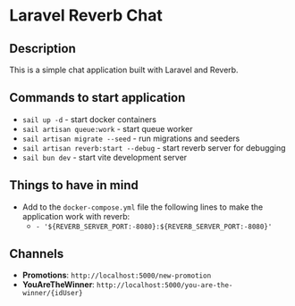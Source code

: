 # Laravel Reverb Chat

## Description

This is a simple chat application built with Laravel and Reverb.

## Commands to start application

- ``sail up -d`` - start docker containers
- ``sail artisan queue:work`` - start queue worker
- ``sail artisan migrate --seed`` - run migrations and seeders
- ``sail artisan reverb:start --debug`` - start reverb server for debugging
- ``sail bun dev`` - start vite development server

## Things to have in mind

- Add to the ``docker-compose.yml`` file the following lines to make the application work with reverb:
  - ``- '${REVERB_SERVER_PORT:-8080}:${REVERB_SERVER_PORT:-8080}'``

## Channels
- **Promotions**: ``http://localhost:5000/new-promotion``
- **YouAreTheWinner**: ``http://localhost:5000/you-are-the-winner/{idUser}``
